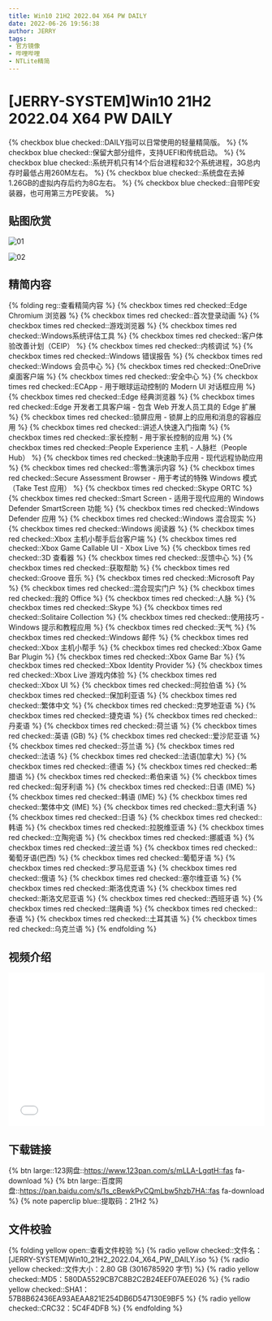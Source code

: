 ```yaml
---
title: Win10 21H2 2022.04 X64 PW DAILY
date: 2022-06-26 19:56:38
author: JERRY
tags:
- 官方镜像
- 哔哩哔哩
- NTLite精简
---
```


# [JERRY-SYSTEM]Win10 21H2 2022.04 X64 PW DAILY

{% checkbox blue checked::DAILY指可以日常使用的轻量精简版。 %}
{% checkbox blue checked::保留大部分组件，支持UEFI和传统启动。 %}
{% checkbox blue checked::系统开机只有14个后台进程和32个系统进程，3G总内存时最低占用260M左右。 %}
{% checkbox blue checked::系统盘在去掉1.26GB的虚拟内存后约为8G左右。 %}
{% checkbox blue checked::自带PE安装器，也可用第三方PE安装。 %}

## 贴图欣赏

![01](004_01.png)

![02](004_02.png)

## 精简内容

{% folding reg::查看精简内容 %}
{% checkbox times red checked::Edge Chromium 浏览器 %}
{% checkbox times red checked::首次登录动画 %}
{% checkbox times red checked::游戏浏览器 %}
{% checkbox times red checked::Windows系统评估工具 %}
{% checkbox times red checked::客户体验改善计划（CEIP） %}
{% checkbox times red checked::内核调试 %}
{% checkbox times red checked::Windows 错误报告 %}
{% checkbox times red checked::Windows 会员中心 %}
{% checkbox times red checked::OneDrive 桌面客户端 %}
{% checkbox times red checked::安全中心 %}
{% checkbox times red checked::ECApp - 用于眼球运动控制的 Modern UI 对话框应用 %}
{% checkbox times red checked::Edge 经典浏览器 %}
{% checkbox times red checked::Edge 开发者工具客户端 - 包含 Web 开发人员工具的 Edge 扩展 %}
{% checkbox times red checked::锁屏应用 - 锁屏上的应用和消息的容器应用 %}
{% checkbox times red checked::讲述人快速入门指南 %}
{% checkbox times red checked::家长控制 - 用于家长控制的应用 %}
{% checkbox times red checked::People Experience 主机 - 人脉栏（People Hub） %}
{% checkbox times red checked::快速助手应用 - 现代远程协助应用 %}
{% checkbox times red checked::零售演示内容 %}
{% checkbox times red checked::Secure Assessment Browser - 用于考试的特殊 Windows 模式（Take Test 应用） %}
{% checkbox times red checked::Skype ORTC %}
{% checkbox times red checked::Smart Screen - 适用于现代应用的 Windows Defender SmartScreen 功能 %}
{% checkbox times red checked::Windows Defender 应用 %}
{% checkbox times red checked::Windows 混合现实 %}
{% checkbox times red checked::Windows 阅读器 %}
{% checkbox times red checked::Xbox 主机小帮手后台客户端 %}
{% checkbox times red checked::Xbox Game Callable UI - Xbox Live %}
{% checkbox times red checked::3D 查看器 %}
{% checkbox times red checked::反馈中心 %}
{% checkbox times red checked::获取帮助 %}
{% checkbox times red checked::Groove 音乐 %}
{% checkbox times red checked::Microsoft Pay %}
{% checkbox times red checked::混合现实门户 %}
{% checkbox times red checked::我的 Office %}
{% checkbox times red checked::人脉 %}
{% checkbox times red checked::Skype %}
{% checkbox times red checked::Solitaire Collection %}
{% checkbox times red checked::使用技巧 - Windows 提示和教程应用 %}
{% checkbox times red checked::天气 %}
{% checkbox times red checked::Windows 邮件 %}
{% checkbox times red checked::Xbox 主机小帮手 %}
{% checkbox times red checked::Xbox Game Bar Plugin %}
{% checkbox times red checked::Xbox Game Bar %}
{% checkbox times red checked::Xbox Identity Provider %}
{% checkbox times red checked::Xbox Live 游戏内体验 %}
{% checkbox times red checked::Xbox UI %}
{% checkbox times red checked::阿拉伯语 %}
{% checkbox times red checked::保加利亚语 %}
{% checkbox times red checked::繁体中文 %}
{% checkbox times red checked::克罗地亚语 %}
{% checkbox times red checked::捷克语 %}
{% checkbox times red checked::丹麦语 %}
{% checkbox times red checked::荷兰语 %}
{% checkbox times red checked::英语 (GB) %}
{% checkbox times red checked::爱沙尼亚语 %}
{% checkbox times red checked::芬兰语 %}
{% checkbox times red checked::法语 %}
{% checkbox times red checked::法语(加拿大) %}
{% checkbox times red checked::德语 %}
{% checkbox times red checked::希腊语 %}
{% checkbox times red checked::希伯来语 %}
{% checkbox times red checked::匈牙利语 %}
{% checkbox times red checked::日语 (IME) %}
{% checkbox times red checked::韩语 (IME) %}
{% checkbox times red checked::繁体中文 (IME) %}
{% checkbox times red checked::意大利语 %}
{% checkbox times red checked::日语 %}
{% checkbox times red checked::韩语 %}
{% checkbox times red checked::拉脱维亚语 %}
{% checkbox times red checked::立陶宛语 %}
{% checkbox times red checked::挪威语 %}
{% checkbox times red checked::波兰语 %}
{% checkbox times red checked::葡萄牙语(巴西) %}
{% checkbox times red checked::葡萄牙语 %}
{% checkbox times red checked::罗马尼亚语 %}
{% checkbox times red checked::俄语 %}
{% checkbox times red checked::塞尔维亚语 %}
{% checkbox times red checked::斯洛伐克语 %}
{% checkbox times red checked::斯洛文尼亚语 %}
{% checkbox times red checked::西班牙语 %}
{% checkbox times red checked::瑞典语 %}
{% checkbox times red checked::泰语 %}
{% checkbox times red checked::土耳其语 %}
{% checkbox times red checked::乌克兰语 %}
{% endfolding %}

## 视频介绍

<div style="position: relative; padding: 30% 45%;">
    <iframe style="
        position: absolute; 
        width: 100%; 
        height: 100%; 
        left: 0; top: 0;" 
        src="//player.bilibili.com/player.html?aid=300535851&bvid=BV1uf4y1Z7M1&cid=764746078&page=1"
        scrolling="no" 
        border="0" 
        frameborder="no" 
        framespacing="0" 
        allowfullscreen="true">
    </iframe>
</div>


## **下载链接**

{% btn large::123网盘::https://www.123pan.com/s/mLLA-LgqtH::fas fa-download %}
{% btn large::百度网盘::https://pan.baidu.com/s/1s_cBewkPvCQmLbw5hzb7HA::fas fa-download %}
{% note paperclip blue::提取码：21H2 %}


## 文件校验

{% folding yellow open::查看文件校验 %}
{% radio yellow checked::文件名：[JERRY-SYSTEM]Win10_21H2_2022.04_X64_PW_DAILY.iso %}
{% radio yellow checked::文件大小：2.80 GB (3016785920 字节) %}
{% radio yellow checked::MD5：580DA5529CB7C8B2C2B24EEF07AEE026 %}
{% radio yellow checked::SHA1：57B8B62436EA93AEAA821E254DB6D547130E9BF5 %}
{% radio yellow checked::CRC32：5C4F4DFB %}
{% endfolding %}


